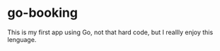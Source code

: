 # go-booking

This is my first app using Go, not that hard code, but I reallly enjoy this lenguage.

